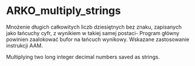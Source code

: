# ARKO_multiply_strings

Mnożenie długich całkowitych liczb dziesiętnych bez znaku, zapisanych jako
łańcuchy cyfr, z wynikiem w takiej samej postaci- Program główny powinien
zaalokować bufor na łańcuch wynikowy. Wskazane zastosowanie instrukcji AAM.

Multiplying two long integer decimal numbers saved as strings.
